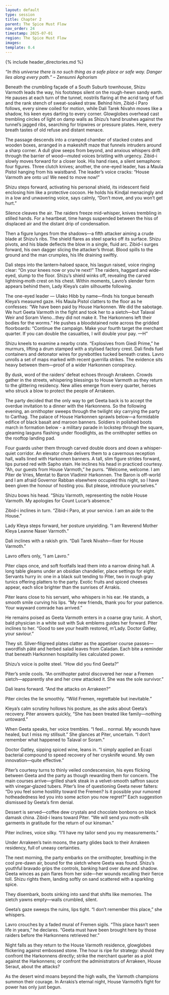 ```yaml
---
layout: default
type: session
title: Chapter 2
parent: The Spice Must Flow
nav_order: 24
timestamp: 2025-07-01
region: The Spice Must Flow
images: 
template: 0.4
---
```

{% include header_directories.md %}  

*“In this universe there is no such thing as a safe place or safe way. Danger lies along every path.”* – Zensunni Aphorism  

Beneath the crumbling façade of a South Suburb townhouse, Shizu Varmoth leads the way, his footsteps silent on the rough-hewn sandy earth. He pauses at each turn of the tunnel, nostrils flaring at the acrid tang of fuel and the rank stench of sweat-soaked straw. Behind him, Zibid-i Paro follows, every sinew coiled for motion, while Dali Tarek Nivahn moves like a shadow, his keen eyes darting to every corner. Glowglobes overhead cast trembling circles of light on damp walls as Shizu’s hand brushes against the tunnel’s jagged ribs, searching for tripwires or pressure plates. Here, every breath tastes of old refuse and distant menace.  

The passage descends into a cramped chamber of stacked crates and wooden boxes, arranged in a makeshift maze that funnels intruders around a sharp corner. A dull glow seeps from beyond, and anxious whispers drift through the barrier of wood—muted voices bristling with urgency. Zibid-i slowly moves forward for a closer look. His hand rises, a silent semaphore: four figures. Three clutch knives; another, the one-eyed leader, has a Maula Pistol hanging from his waistband. The leader’s voice cracks: “House Varmoth are onto us! We need to move now!”  

Shizu steps forward, activating his personal shield, its iridescent field enclosing him like a protective cocoon. He holds his Kindjal menacingly and in a low and unwavering voice, says calmly, “Don’t move, and you won’t get hurt.”  

Silence cleaves the air. The raiders freeze mid-whisper, knives trembling in stilled hands. For a heartbeat, time hangs suspended between the hiss of displaced air and the distant drip of condensation.  

Then a figure lunges from the shadows—a fifth attacker aiming a crude blade at Shizu’s ribs. The shield flares as steel sparks off its surface. Shizu pivots, and his blade deflects the blow in a single, fluid arc. Zibid-i surges forward, his own dagger slicing the attacker’s throat. Blood spills to the ground and the man crumples, his life draining swiftly.  

Dali steps into the lantern‐haloed space, his lasgun raised, voice ringing clear: “On your knees now or you’re next!” The raiders, haggard and wide-eyed, slump to the floor. Shizu’s shield winks off, revealing the carved lightning‐moth crest on his chest. Within moments, Lavro’s slender form appears behind them, Lady Kleya’s calm silhouette following.  

The one-eyed leader — Ulako Hibb by name—finds his tongue beneath Kleya’s measured gaze. His Maula Pistol clatters to the floor as he confesses: “We have been paid by House Harkonnen. We did the sabotage. We hurt Geeta Varmoth in the fight and took her to a sietch—but Talaval Weir and Soram Vieno…they did not make it. The Harkonnens left their bodies for the worms.” He pushes a bloodstained note across the gridded floorboards: “Continue the campaign. Make your fourth target the merchant quarter. If you can double the casualties, I will double your pay. —H”  

Shizu kneels to examine a nearby crate. “Explosives from Giedi Prime,” he murmurs, lifting a drum stamped with a stylised factory crest. Dali finds fuel containers and detonator wires for pyrebottles tucked beneath crates. Lavro unrolls a set of maps marked with recent guerrilla strikes. The evidence sits heavy between them—proof of a wider Harkonnen conspiracy.  

By dusk, word of the raiders’ defeat echoes through Arrakeen. Crowds gather in the streets, whispering blessings to House Varmoth as they return to the glittering residency. New allies emerge from every quarter, heroes who struck a blow to protect the people of Arrakeen.  

The party decided that the only way to get Geeta back is to accept the overdue invitation to a dinner with the Harkonnens. So the following evening, an ornithopter sweeps through the twilight sky carrying the party to Carthag. The palace of House Harkonnen sprawls below—a formidable edifice of black basalt and maroon banners. Soldiers in polished boots march in formation below - a military parade in lockstep through the square, gleaming lasguns flashing under floodlights, as the ornithopter settles on the rooftop landing pad.  

Four guards usher them through carved double doors and down a whisper‐quiet corridor. An elevator chute delivers them to a cavernous reception hall, walls lined with Harkonnen banners. A tall, slim figure strides forward, lips pursed red with Sapho stain. He inclines his head in practiced courtesy. “Ah, our guests from House Varmoth,” he purrs. “Welcome, welcome. I am Piter de Vries, Mentat to Baron Vladimir Harkonnen. The Baron is off-world and I am afraid Governor Rabban elsewhere occupied this night, so I have been given  the honour of hosting you. But please, introduce yourselves.”  

Shizu bows his head. “Shizu Varmoth, representing the noble House Varmoth. My apologies for Count Lucar’s absence.”   

Zibid-i inclines in turn. “Zibid-i Paro, at your service. I am an aide to the House.”    

Lady Kleya steps forward, her posture unyielding. “I am Reverend Mother Kleya Leanne Naser Varmoth.”   

Dali inclines with a rakish grin. “Dali Tarek Nivahn—fixer for House Varmoth.”   

Lavro offers only, “I am Lavro.”   

Piter claps once, and soft footfalls lead them into a narrow dining hall. A long table gleams under an obsidian chandelier, place settings for eight. Servants hurry in: one in a black suit tending to Piter, two in rough gray tunics offering platters to the party. Exotic fruits and spiced cheeses appear, each slice brighter than the sunrises of Arrakis.  

Piter leans close to his servant, who whispers in his ear. He stands, a smooth smile curving his lips. “My new friends, thank you for your patience. Your wayward comrade has arrived.”   

He remains poised as Geeta Varmoth enters in a coarse gray tunic. A short, bald physician in a white suit with Suk emblems guides her forward. Piter inclines to her. “Good to see your health restored, m’Lady. Doctor Gatley, your saviour.”   

They sit. Silver‐filigreed plates clatter as the appetiser course passes—swordfish pâté and herbed salad leaves from Caladan. Each bite a reminder that beneath Harkonnen hospitality lies calculated power.  

Shizu’s voice is polite steel. “How did you find Geeta?”    

Piter’s smile cools. “An ornithopter patrol discovered her near a Fremen sietch—apparently she and her crew attacked it. She was the sole survivor.”  

Dali leans forward. “And the attacks on Arrakeen?”  

Piter circles the lie smoothly. “Wild Fremen, regrettable but inevitable.”  

Kleya’s calm scrutiny hollows his posture, as she asks about Geeta’s recovery. Piter answers quickly, “She has been treated like family—nothing untoward.”  

When Geeta speaks, her voice trembles. “I feel… normal. My wounds have healed, but I miss my stillsuit.” She glances at Piter, uncertain. “I don’t remember what happened to Talaval or Soram.”  

Doctor Gatley, sipping spiced wine, leans in. “I simply applied an Ecazi bacterial compound to speed recovery of her crysknife wound. My own innovation—quite effective.”  

Piter’s courtesy turns to thinly veiled condescension, his eyes flicking between Geeta and the party as though rewarding them for concern. The main courses arrive—grilled shark steak in a velvet-smooth saffron sauce with vinegar‐glazed tubers. Piter’s line of questioning Geeta never falters: “Do you feel some hostility
toward the Fremen? Is it possible your rumored hotheadedness led you into some action you now regret?” Each suggestion dismissed by Geeta’s firm denial.  

Dessert is served—coffee dew crystals and chocolate bonbons on black damask china. Zibid-i leans toward Piter. “We will send you moth-silk garments in gratitude for the return of our kinsman.”  

Piter inclines, voice silky. “I’ll have my tailor send you my measurements.”  

Under Arrakeen’s twin moons, the party glides back to their Arrakeen residency, full of uneasy certainties.  

The next morning, the party embarks on the ornithopter, breathing in the cool pre-dawn air, bound for the sietch where Geeta was found. Shizu’s youthful bravado grips the controls, banking hard over dune and shadow. Geeta winces as pain flares from her side—her wounds recalling their fierce toll. Shizu rights them, landing softly on sand scattered with a sparkling spice.  

They disembark, boots sinking into sand that shifts like memories. The sietch yawns empty—walls crumbled, silent.  

Geeta’s gaze sweeps the ruins, lips tight. “I don’t remember this place,” she whispers.  

Lavro crouches by a faded mural of Fremen sigils. “This place hasn’t seen life in years,” he declares. “Geeta must have been brought here by those raiders before the Harkonnens retrieved her.”  

Night falls as they return to the House Varmoth residence, glowglobes flickering against embossed stone. The hour is ripe for strategy: should they confront the Harkonnens directly; strike the merchant quarter as a plot against the Harkonnens; or confront the administrators of Arrakeen, House Seraut, about the attacks?  

As the desert wind moans beyond the high walls, the Varmoth champions summon their courage. In Arrakis’s eternal night, House Varmoth’s fight for power has only just begun.  
